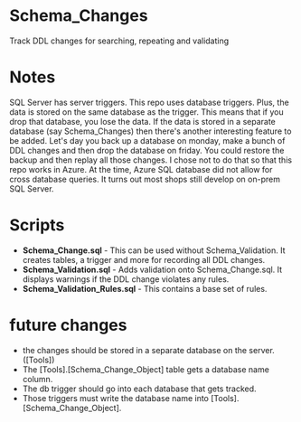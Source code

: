 # Schema_Changes
Track DDL changes for searching, repeating and validating

# Notes
SQL Server has server triggers. This repo uses database triggers. Plus, the data is stored on the same database as the trigger. This means that if you drop that database, you lose the data. If the data is stored in a separate database (say Schema_Changes) then there's another interesting feature to be added. Let's day you back up a database on monday, make a bunch of DDL changes and then drop the database on friday. You could restore the backup and then replay all those changes. I chose not to do that so that this repo works in Azure. At the time, Azure SQL database did not allow for cross database queries. It turns out most shops still develop on on-prem SQL Server. 

# Scripts
- **Schema_Change.sql** - This can be used without Schema_Validation. It creates tables, a trigger and more for recording all DDL changes.
- **Schema_Validation.sql** - Adds validation onto Schema_Change.sql. It displays warnings if the DDL change violates any rules.
- **Schema_Validation_Rules.sql** - This contains a base set of rules.

# future changes
- the changes should be stored in a separate database on the server. ([Tools])
- The [Tools].[Schema_Change_Object] table gets a database name column.
- The db trigger should go into each database that gets tracked. 
- Those triggers must write the database name into [Tools].[Schema_Change_Object].

